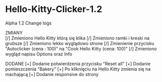 # Hello-Kitty-Clicker-1.2
Alpha 1.2 Change logs

ZMIANY<br>
[/] Zmieniono Hello Kitty którą się klika
[/] Zmieniono ramki i kreski na grubsze
[/] Zmieniono lekko wyglądowo strone
[/] Zmienienie przycisku "Autoclicker (cena : 100)" na "Cook Hello Kitty (cena: 100)"
[/] Zmieniono wygląd napisu Options oraz Info

DODANE
[+] Dodanie potwierdzenia przycisku "Reset all"
[+] Dodanie pomieszczenia "Bakery"
[+] Po kliknięciu na Hello Kitty zmienia się na machającą
[+] Dodanie responsive do strony
